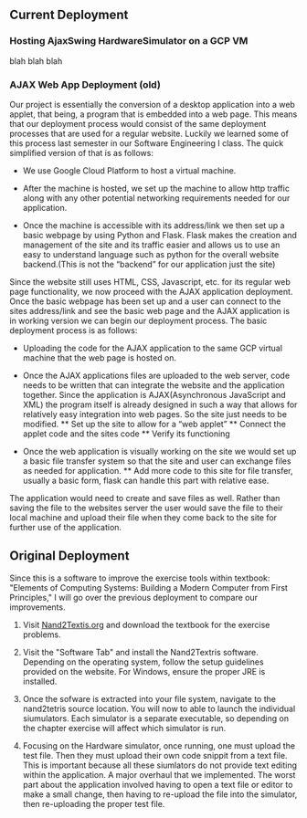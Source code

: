 ## Current Deployment

### Hosting AjaxSwing HardwareSimulator on a GCP VM
blah blah blah 


### AJAX Web App Deployment (old)

Our project is essentially the conversion of a desktop application into a web applet, that being, a program that is embedded into a web page. This means that our deployment process would consist of the same deployment processes that are used for a regular website. Luckily we learned some of this process last semester in our Software Engineering I class. The quick simplified version of that is as follows:

 * We use Google Cloud Platform to host a virtual machine. 

 * After the machine is hosted, we set up the machine to allow http traffic along with any other potential networking requirements needed for our application.

 * Once the machine is accessible with its address/link we then set up a basic webpage by using Python and Flask. Flask makes the creation and management of the site and its traffic easier and allows us to use an easy to understand language such as python for the overall website backend.(This is not the “backend” for our application just the site)

Since the website still uses HTML, CSS, Javascript, etc. for its regular web page functionality, we now proceed with the AJAX application deployment. Once the basic webpage has been set up and a user can connect to the sites address/link and see the basic web page and the AJAX application is in working version we can begin our deployment process. The basic deployment process is as follows:

 * Uploading the code for the AJAX application to the same GCP virtual machine that the web page is hosted on. 

 * Once the AJAX applications files are uploaded to the web server, code needs to be written that can integrate the website and the application together. Since the application is AJAX(Asynchronous JavaScript and XML) the program itself is already designed in such a way that allows for relatively easy integration into web pages. So the site just needs to be modified.
   ** Set up the site to allow for a “web applet”
   ** Connect the applet code and the sites code
   ** Verify its functioning
  
 * Once the web application is visually working on the site we would set up a basic file transfer system so that the site and user can exchange files as needed for application.
   ** Add more code to this site for file transfer, usually a basic form, flask can handle this part with relative ease.

The application would need to create and save files as well. Rather than saving the file to the websites server the user would save the file to their local machine and upload their file when they come back to the site for further use of the application.


## Original Deployment
Since this is a software to improve the exercise tools within textbook: "Elements of Computing Systems: Building a Modern Computer from First Principles," I will go over the previous deployment to compare our improvements.

1) Visit [Nand2Textis.org](https://www.nand2tetris.org/) and download the textbook for the exercise problems.

2) Visit the "Software Tab" and install the Nand2Textris software. Depending on the operating system, follow the setup guidelines provided on the website. For Windows, ensure the proper JRE is installed.

3) Once the sofware is extracted into your file system, navigate to the nand2tetris source location. You will now to able to launch the individual siumulators. Each simulator is a separate executable, so depending on the chapter exercise will affect which simulator is run.

4) Focusing on the Hardware simulator, once running, one must upload the test file. Then they must upload their own code snippit from a text file. This is important because all these siumlators do not provide text editing within the application. A major overhaul that we implemented. The worst part about the application involved having to open a text file or editor to make a small change, then having to re-upload the file into the simulator, then re-uploading the proper test file.
